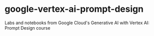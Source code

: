 # google-vertex-ai-prompt-design
Labs and notebooks from Google Cloud's Generative AI with Vertex AI: Prompt Design course
